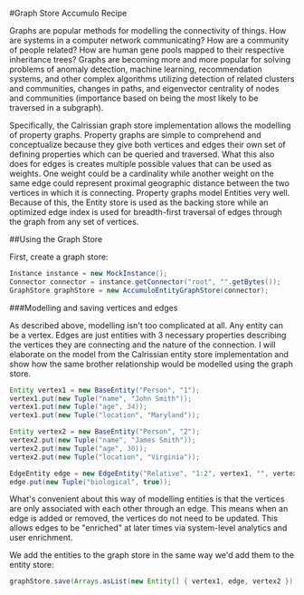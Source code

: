 #Graph Store Accumulo Recipe

Graphs are popular methods for modelling the connectivity of things. How are systems in a computer network communicating? How are a community of people related? How are human gene pools mapped to their respective inheritance trees? Graphs are becoming more and more popular for solving problems of anomaly detection, machine learning, recommendation systems, and other complex algorithms utilizing detection of related clusters and communities, changes in paths, and eigenvector centrality of nodes and communities (importance based on being the most likely to be traversed in a subgraph).

Specifically, the Calrissian graph store implementation allows the modelling of property graphs. Property graphs are simple to comprehend and conceptualize because they give both vertices and edges their own set of defining properties which can be queried and traversed. What this also does for edges is creates multiple possible values that can be used as weights. One weight could be a cardinality while another weight on the same edge could represent proximal geographic distance between the two vertices in which it is connecting. Property graphs model Entities very well. Because of this, the Entity store is used as the backing store while an optimized edge index is used for breadth-first traversal of edges through the graph from any set of vertices.

##Using the Graph Store

First, create a graph store:
```java
Instance instance = new MockInstance();
Connector connector = instance.getConnector("root", "".getBytes());
GraphStore graphStore = new AccumuloEntityGraphStore(connector);
```


###Modelling and saving vertices and edges

As described above, modelling isn't too complicated at all. Any entity can be a vertex. Edges are just entities with 3 necessary properties describing the vertices they are connecting and the nature of the connection. I will elaborate on the model from the Calrissian entity store implementation and show how the same brother relationship would be modelled using the graph store.

```java
Entity vertex1 = new BaseEntity("Person", "1");
vertex1.put(new Tuple("name", "John Smith"));
vertex1.put(new Tuple("age", 34));
vertex1.put(new Tuple("location", "Maryland"));

Entity vertex2 = new BaseEntity("Person", "2");
vertex2.put(new Tuple("name", "James Smith"));
vertex2.put(new Tuple("age", 30));
vertex2.put(new Tuple("location", "Virginia"));

EdgeEntity edge = new EdgeEntity("Relative", "1:2", vertex1, "", vertex2, "", "brother");
edge.put(new Tuple("biological", true));
```
What's convenient about this way of modelling entities is that the vertices are only associated with each other through an edge. This means when an edge is added or removed, the vertices do not need to be updated. This allows edges to be "enriched" at later times via system-level analytics and user enrichment.

We add the entities to the graph store in the same way we'd add them to the entity store:
```java
graphStore.save(Arrays.asList(new Entity[] { vertex1, edge, vertex2 }));
```





